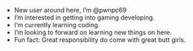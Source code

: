 - New user around here, I’m @pwnpc69
- I’m interested in getting into gaming developing.
- I’m currently learning coding.
- I’m looking to forward on learning new things on here.
- Fun fact: Great responsibility do come with great butt girls.

<!---
pwnpc69/pwnpc69 is a ✨ special ✨ repository because its `README.md` (this file) appears on your GitHub profile.
You can click the Preview link to take a look at your changes.
--->
